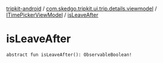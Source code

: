 [tripkit-android](../../index.md) / [com.skedgo.tripkit.ui.trip.details.viewmodel](../index.md) / [ITimePickerViewModel](index.md) / [isLeaveAfter](./is-leave-after.md)

# isLeaveAfter

`abstract fun isLeaveAfter(): ObservableBoolean!`